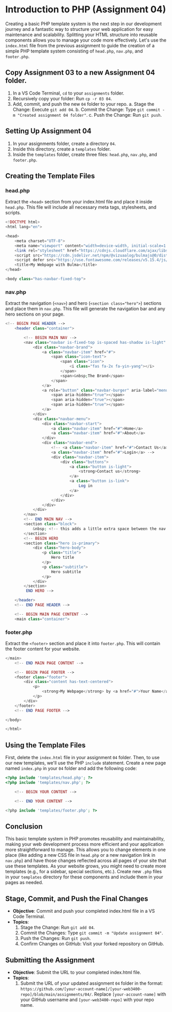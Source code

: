 # Introduction to PHP (Assignment 04)

Creating a basic PHP template system is the next step in our development journey and a fantastic way to structure your web application for easy maintenance and scalability. Splitting your HTML structure into reusable components allows you to manage your code more effectively. Let's use the `index.html` file from the previous assignment to guide the creation of a simple PHP template system consisting of `head.php`, `nav.php`, and `footer.php`.

## Copy Assignment 03 to a new Assignment 04 folder.

1. In a VS Code Terminal, `cd` to your `assignments` folder.
2. Recursively copy your folder: Run `cp -r 03 04`.
3. Add, commit, and push the new `04` folder to your repo.
   a. Stage the Change: Execute `git add 04`.
   b. Commit the Change: Type `git commit -m "Created assignment 04 folder"`.
   c. Push the Change: Run `git push`.

## Setting Up Assignment 04

1. In your assignments folder, create a directory `04`.
2. Inside this directory, create a `templates` folder.
3. Inside the `templates` folder, create three files: `head.php`, `nav.php`, and `footer.php`.

## Creating the Template Files

### head.php

Extract the `<head>` section from your index.html file and place it inside `head.php`. This file will include all necessary meta tags, stylesheets, and scripts.

```php
<!DOCTYPE html>
<html lang="en">

<head>
    <meta charset="UTF-8">
    <meta name="viewport" content="width=device-width, initial-scale=1.0">
    <link rel="stylesheet" href="https://cdnjs.cloudflare.com/ajax/libs/bulma/0.9.4/css/bulma.min.css">
    <script src="https://cdn.jsdelivr.net/npm/@vizuaalog/bulmajs@0/dist/bulma.min.js"></script>
    <script defer src="https://use.fontawesome.com/releases/v5.15.4/js/all.js"></script>
    <title>My Webpage with Bulma</title>
</head>

<body class="has-navbar-fixed-top">
```

### nav.php

Extract the navigation (`<nav>`) and hero (`<section class="hero">`) sections and place them in `nav.php`. This file will generate the navigation bar and any hero sections on your page.

```php
<!-- BEGIN PAGE HEADER -->
    <header class="container">

        <!-- BEGIN MAIN NAV -->
        <nav class="navbar is-fixed-top is-spaced has-shadow is-light" role="navigation" aria-label="main navigation">
            <div class="navbar-brand">
                <a class="navbar-item" href="#">
                    <span class="icon-text">
                        <span class="icon">
                            <i class="fas fa-2x fa-yin-yang"></i>
                        </span>
                        <span>&nbsp;The Brand</span>
                    </span>
                </a>
                <a role="button" class="navbar-burger" aria-label="menu" aria-expanded="false">
                    <span aria-hidden="true"></span>
                    <span aria-hidden="true"></span>
                    <span aria-hidden="true"></span>
                </a>
            </div>
            <div class="navbar-menu">
                <div class="navbar-start">
                    <a class="navbar-item" href="#">Home</a>
                    <a class="navbar-item" href="#">About</a>
                </div>
                <div class="navbar-end">
                    <!-- <a class="navbar-item" href="#">Contact Us</a>
                    <a class="navbar-item" href="#">Login</a> -->
                    <div class="navbar-item">
                        <div class="buttons">
                            <a class="button is-light">
                                <strong>Contact us</strong>
                            </a>
                            <a class="button is-link">
                                Log in
                            </a>
                        </div>
                    </div>
                </div>
            </div>
        </nav>
        <!-- END MAIN NAV -->
        <section class="block">
            &nbsp; <!-- this adds a little extra space between the nav and the hero -->
        </section>
        <!-- BEGIN HERO 
        <section class="hero is-primary">
            <div class="hero-body">
                <p class="title">
                    Hero title
                </p>
                <p class="subtitle">
                    Hero subtitle
                </p>
            </div>
        </section>
         END HERO -->

    </header>
    <!-- END PAGE HEADER -->

    <!-- BEGIN MAIN PAGE CONTENT -->
    <main class="container">
```

### footer.php

Extract the `<footer>` section and place it into `footer.php`. This will contain the footer content for your website.

```php
</main>
    <!-- END MAIN PAGE CONTENT -->

    <!-- BEGIN PAGE FOOTER -->
    <footer class="footer">
        <div class="content has-text-centered">
            <p>
                <strong>My Webpage</strong> by <a href="#">Your Name</a>. The source code is licensed under MIT.
            </p>
        </div>
    </footer>
    <!-- END PAGE FOOTER -->

</body>

</html>
```

## Using the Template Files

First, delete the `index.html` file in your assignment `04` folder. Then, to use our new templates, we'll use the PHP `include` statement. Create a new page named `index.php` in your `04` folder and add the following code:

```php
<?php include 'templates/head.php'; ?>
<?php include 'templates/nav.php'; ?>

    <!-- BEGIN YOUR CONTENT -->

    <!-- END YOUR CONTENT -->

<?php include 'templates/footer.php'; ?>
```

## Conclusion

This basic template system in PHP promotes reusability and maintainability, making your web development process more efficient and your application more straightforward to manage. This allows you to change elements in one place (like adding a new CSS file in `head.php` or a new navigation link in `nav.php`) and have those changes reflected across all pages of your site that use these templates. As your website grows, you might need to create more templates (e.g., for a sidebar, special sections, etc.). Create new `.php` files in your `templates` directory for these components and include them in your pages as needed.

## Stage, Commit, and Push the Final Changes
- **Objective**: Commit and push your completed index.html file in a VS Code Terminal.
- **Topics**:
  1. Stage the Change: Run `git add 04`.
  2. Commit the Changes: Type `git commit -m "Update assignment 04"`.
  3. Push the Changes: Run `git push`.
  4. Confirm Changes on GitHub: Visit your forked repository on GitHub.

## Submitting the Assignment
- **Objective**: Submit the URL to your completed index.html file.
- **Topics**:
  1. Submit the URL of your updated assignment `04` folder in the format: `https://github.com/[your-account-name]/[your-web3400-repo]/blob/main/assignments/04/`. Replace `[your-account-name]` with your GitHub username and `[your-web3400-repo]` with your repo name.

